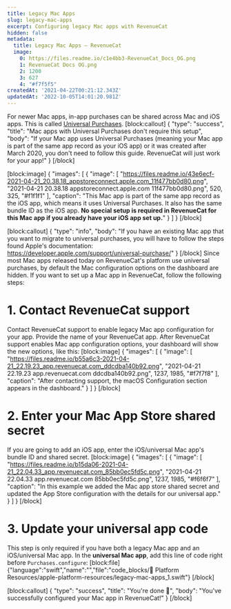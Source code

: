 ```yaml
---
title: Legacy Mac Apps
slug: legacy-mac-apps
excerpt: Configuring legacy Mac apps with RevenueCat
hidden: false
metadata:
  title: Legacy Mac Apps – RevenueCat
  image:
    0: https://files.readme.io/c1e4bb3-RevenueCat_Docs_OG.png
    1: RevenueCat Docs OG.png
    2: 1200
    3: 627
    4: "#f7f5f5"
createdAt: '2021-04-22T00:21:12.343Z'
updatedAt: '2022-10-05T14:01:20.981Z'
---
```

For newer Mac apps, in-app purchases can be shared across Mac and iOS apps. This is called [Universal Purchases](https://developer.apple.com/support/universal-purchase/). 
[block:callout]
{
  "type": "success",
  "title": "Mac apps with Universal Purchases don't require this setup",
  "body": "If your Mac app uses Universal Purchases (meaning your Mac app is part of the same app record as your iOS app) or it was created after March 2020, you don't need to follow this guide. RevenueCat will just work for your app!"
}
[/block]

[block:image]
{
  "images": [
    {
      "image": [
        "https://files.readme.io/43e6ecf-2021-04-21_20.38.18_appstoreconnect.apple.com_11f477bb0d80.png",
        "2021-04-21 20.38.18 appstoreconnect.apple.com 11f477bb0d80.png",
        520,
        325,
        "#f1f1f1"
      ],
      "caption": "This Mac app is part of the same app record as the iOS app, which means it uses Universal Purchases. It also has the same bundle ID as the iOS app. **No special setup is required in RevenueCat for this Mac app if you already have your iOS app set up.**"
    }
  ]
}
[/block]

[block:callout]
{
  "type": "info",
  "body": "If you have an existing Mac app that you want to migrate to universal purchases, you will have to follow the steps found Apple's documentation: https://developer.apple.com/support/universal-purchase/"
}
[/block]
Since most Mac apps released today on RevenueCat's platform use universal purchases, by default the Mac configuration options on the dashboard are hidden. If you want to set up a Mac app in RevenueCat, follow the following steps:

# 1. Contact RevenueCat support

Contact RevenueCat support to enable legacy Mac app configuration for your app. Provide the name of your RevenueCat app. After RevenueCat support enables Mac app configuration options, your dashboard will show the new options, like this:
[block:image]
{
  "images": [
    {
      "image": [
        "https://files.readme.io/b55a6c3-2021-04-21_22.19.23_app.revenuecat.com_ddcdba140b92.png",
        "2021-04-21 22.19.23 app.revenuecat.com ddcdba140b92.png",
        1237,
        1985,
        "#f7f7f8"
      ],
      "caption": "After contacting support, the macOS Configuration section appears in the dashboard."
    }
  ]
}
[/block]
# 2. Enter your Mac App Store shared secret

If you are going to add an iOS app, enter the iOS/universal Mac app's bundle ID and shared secret.
[block:image]
{
  "images": [
    {
      "image": [
        "https://files.readme.io/b15da06-2021-04-21_22.04.33_app.revenuecat.com_85bb0ec5fd5c.png",
        "2021-04-21 22.04.33 app.revenuecat.com 85bb0ec5fd5c.png",
        1237,
        1985,
        "#f6f6f7"
      ],
      "caption": "In this example we added the Mac app store shared secret and updated the App Store configuration with the details for our universal app."
    }
  ]
}
[/block]
# 3. Update your universal app code

This step is only required if you have both a legacy Mac app and an iOS/universal Mac app. In the **universal Mac app**, add this line of code right before `Purchases.configure`:
[block:file]
{"language":"swift","name":"","file":"code_blocks/📙 Platform Resources/apple-platform-resources/legacy-mac-apps_1.swift"}
[/block]


[block:callout]
{
  "type": "success",
  "title": "You're done 🎉",
  "body": "You've successfully configured your Mac app in RevenueCat!"
}
[/block]